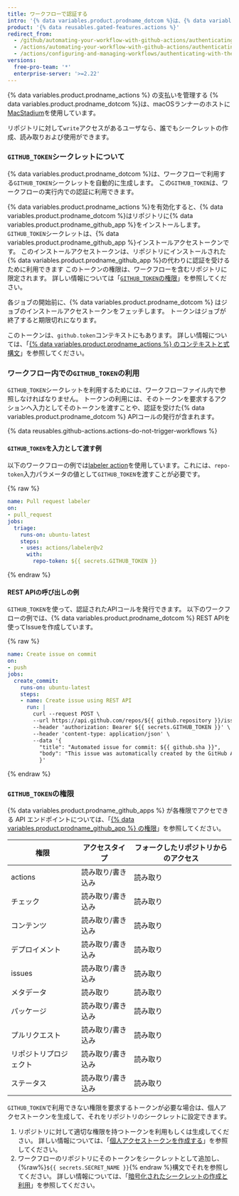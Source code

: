 ```yaml
---
title: ワークフローで認証する
intro: '{% data variables.product.prodname_dotcom %}は、{% data variables.product.prodname_actions %}の代理で認証を受けるために利用できるトークンを提供します。'
product: '{% data reusables.gated-features.actions %}'
redirect_from:
  - /github/automating-your-workflow-with-github-actions/authenticating-with-the-github_token
  - /actions/automating-your-workflow-with-github-actions/authenticating-with-the-github_token
  - /actions/configuring-and-managing-workflows/authenticating-with-the-github_token
versions:
  free-pro-team: '*'
  enterprise-server: '>=2.22'
---
```


{% data variables.product.prodname_actions %} の支払いを管理する
{% data variables.product.prodname_dotcom %}は、macOSランナーのホストに[MacStadium](https://www.macstadium.com/)を使用しています。

リポジトリに対して`write`アクセスがあるユーザなら、誰でもシークレットの作成、読み取りおよび使用ができます。

### `GITHUB_TOKEN`シークレットについて

{% data variables.product.prodname_dotcom %}は、ワークフローで利用する`GITHUB_TOKEN`シークレットを自動的に生成します。 この`GITHUB_TOKEN`は、ワークフローの実行内での認証に利用できます。

{% data variables.product.prodname_actions %}を有効化すると、{% data variables.product.prodname_dotcom %}はリポジトリに{% data variables.product.prodname_github_app %}をインストールします。 `GITHUB_TOKEN`シークレットは、{% data variables.product.prodname_github_app %}インストールアクセストークンです。 このインストールアクセストークンは、リポジトリにインストールされた{% data variables.product.prodname_github_app %}の代わりに認証を受けるために利用できます このトークンの権限は、ワークフローを含むリポジトリに限定されます。 詳しい情報については「[`GITHUB_TOKEN`の権限](#permissions-for-the-github_token)」を参照してください。

各ジョブの開始前に、{% data variables.product.prodname_dotcom %} はジョブのインストールアクセストークンをフェッチします。 トークンはジョブが終了すると期限切れになります。

このトークンは、`github.token`コンテキストにもあります。 詳しい情報については、「[{% data variables.product.prodname_actions %} のコンテキストと式構文](/actions/reference/context-and-expression-syntax-for-github-actions#github-context)」を参照してください。

### ワークフロー内での`GITHUB_TOKEN`の利用

`GITHUB_TOKEN`シークレットを利用するためには、ワークフローファイル内で参照しなければなりません。 トークンの利用には、そのトークンを要求するアクションへ入力としてそのトークンを渡すことや、認証を受けた{% data variables.product.prodname_dotcom %} APIコールの発行が含まれます。

{% data reusables.github-actions.actions-do-not-trigger-workflows %}

#### `GITHUB_TOKEN`を入力として渡す例

以下のワークフローの例では[labeler action](https://github.com/actions/labeler)を使用しています。これには、`repo-token`入力パラメータの値として`GITHUB_TOKEN`を渡すことが必要です。

  {% raw %}
  ```yaml
  name: Pull request labeler
  on:
  - pull_request
  jobs:
    triage:
      runs-on: ubuntu-latest
      steps:
      - uses: actions/labeler@v2
        with:
          repo-token: ${{ secrets.GITHUB_TOKEN }}
  ```
  {% endraw %}

#### REST APIの呼び出しの例

`GITHUB_TOKEN`を使って、認証されたAPIコールを発行できます。 以下のワークフローの例では、{% data variables.product.prodname_dotcom %} REST APIを使ってIssueを作成しています。

  {% raw %}
  ```yaml
  name: Create issue on commit
  on:
  - push
  jobs:
    create_commit:
      runs-on: ubuntu-latest
      steps:
      - name: Create issue using REST API
        run: |
          curl --request POST \
          --url https://api.github.com/repos/${{ github.repository }}/issues \
          --header 'authorization: Bearer ${{ secrets.GITHUB_TOKEN }}' \
          --header 'content-type: application/json' \
          --data '{
            "title": "Automated issue for commit: ${{ github.sha }}",
            "body": "This issue was automatically created by the GitHub Action workflow **${{ github.workflow }}**. \n\n The commit hash was: _${{ github.sha }}_."
            }'
  ```
  {% endraw %}

### `GITHUB_TOKEN`の権限

{% data variables.product.prodname_github_apps %} が各権限でアクセできる API エンドポイントについては、「[{% data variables.product.prodname_github_app %} の権限](/v3/apps/permissions/)」を参照してください。

| 権限          | アクセスタイプ   | フォークしたリポジトリからのアクセス |
| ----------- | --------- | ------------------ |
| actions     | 読み取り/書き込み | 読み取り               |
| チェック        | 読み取り/書き込み | 読み取り               |
| コンテンツ       | 読み取り/書き込み | 読み取り               |
| デプロイメント     | 読み取り/書き込み | 読み取り               |
| issues      | 読み取り/書き込み | 読み取り               |
| メタデータ       | 読み取り      | 読み取り               |
| パッケージ       | 読み取り/書き込み | 読み取り               |
| プルリクエスト     | 読み取り/書き込み | 読み取り               |
| リポジトリプロジェクト | 読み取り/書き込み | 読み取り               |
| ステータス       | 読み取り/書き込み | 読み取り               |

`GITHUB_TOKEN`で利用できない権限を要求するトークンが必要な場合は、個人アクセストークンを生成して、それをリポジトリのシークレットに設定できます。

1. リポジトリに対して適切な権限を持つトークンを利用もしくは生成してください。 詳しい情報については、「[個人アクセストークンを作成する](/github/authenticating-to-github/creating-a-personal-access-token)」を参照してください。
1. ワークフローのリポジトリにそのトークンをシークレットとして追加し、 {%raw%}`${{ secrets.SECRET_NAME }}`{% endraw %}構文でそれを参照してください。 詳しい情報については、「[暗号化されたシークレットの作成と利用](/github/automating-your-workflow-with-github-actions/creating-and-using-encrypted-secrets)」を参照してください。
